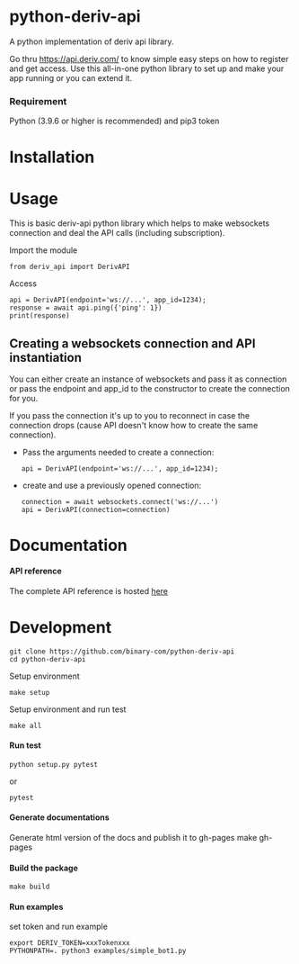 # python-deriv-api
A python implementation of deriv api library.

Go thru https://api.deriv.com/ to know simple easy steps on how to register and get access.
Use this all-in-one python library to set up and make your app running or you can extend it.

### Requirement
Python (3.9.6 or higher is recommended) and pip3 token

# Installation



# Usage
This is basic deriv-api python library which helps to make websockets connection and
deal the API calls (including subscription).

Import the module

```
from deriv_api import DerivAPI
```

Access 

```
api = DerivAPI(endpoint='ws://...', app_id=1234);
response = await api.ping({'ping': 1})
print(response) 
```

## Creating a websockets connection and API instantiation
You can either create an instance of websockets and pass it as connection
    or
pass the endpoint and app_id to the constructor to create the connection for you.

If you pass the connection it's up to you to reconnect in case the connection drops (cause API doesn't know how to create the same connection).


- Pass the arguments needed to create a connection:
```
   api = DerivAPI(endpoint='ws://...', app_id=1234);
```

- create and use a previously opened connection:
```
   connection = await websockets.connect('ws://...')
   api = DerivAPI(connection=connection)
```

# Documentation

#### API reference
The complete API reference is hosted [here](https://binary-com.github.io/python-deriv-api/)

# Development
```
git clone https://github.com/binary-com/python-deriv-api
cd python-deriv-api
```
Setup environment
```
make setup
```

Setup environment and run test
```
make all
```

#### Run test

```
python setup.py pytest
```

or

```
pytest
```

#### Generate documentations

Generate html version of the docs and publish it to gh-pages
make gh-pages

#### Build the package
```
make build
```
#### Run examples

set token and run example

```
export DERIV_TOKEN=xxxTokenxxx
PYTHONPATH=. python3 examples/simple_bot1.py
```

